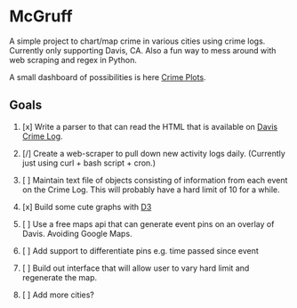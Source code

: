 # McGruff #


A simple project to chart/map crime in various cities using crime logs. Currently only supporting Davis, CA. Also a fun way to mess around with web scraping and regex in Python.

A small dashboard of possibilities is here [Crime Plots](http://naphtha.github.io/McGruff).

## Goals ##

1. [x] Write a parser to that can read the HTML that is available on [Davis Crime Log](http://police.cityofdavis.org/daily-activity-log).

2. [/] Create a web-scraper to pull down new activity logs daily. (Currently just using curl + bash script + cron.)

3. [ ] Maintain text file of objects consisting of information from each event on the Crime Log. This will probably have a hard limit of 10 for a while.

4. [x] Build some cute graphs with [D3](http://d3js.org/)

5. [ ] Use a free maps api that can generate event pins on an overlay of Davis. Avoiding Google Maps.

6. [ ] Add support to differentiate pins e.g. time passed since event

7. [ ] Build out interface that will allow user to vary hard limit and regenerate the map.

8. [ ] Add more cities?